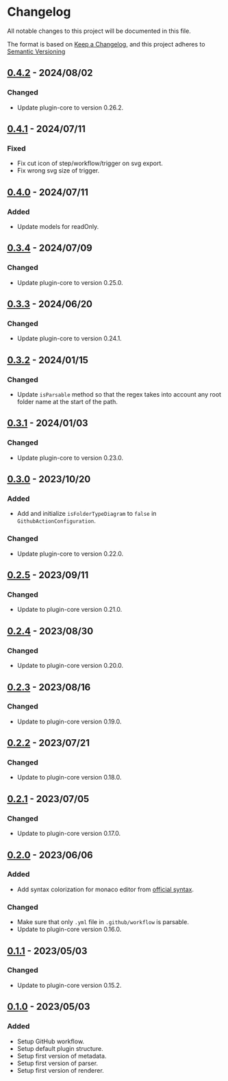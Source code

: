 # Changelog

All notable changes to this project will be documented in this file.

The format is based on [Keep a Changelog](https://keepachangelog.com/en/1.0.0/),
and this project adheres to [Semantic Versioning](https://semver.org/spec/v2.0.0.html)

## [0.4.2] - 2024/08/02

### Changed

- Update plugin-core to version 0.26.2.

## [0.4.1] - 2024/07/11

### Fixed

- Fix cut icon of step/workflow/trigger on svg export.
- Fix wrong svg size of trigger.

## [0.4.0] - 2024/07/11

### Added

- Update models for readOnly.

## [0.3.4] - 2024/07/09

### Changed

- Update plugin-core to version 0.25.0.

## [0.3.3] - 2024/06/20

### Changed

- Update plugin-core to version 0.24.1.

## [0.3.2] - 2024/01/15

### Changed

- Update `isParsable` method so that the regex takes into account any root folder name at the start of the path.

## [0.3.1] - 2024/01/03

### Changed

- Update plugin-core to version 0.23.0.

## [0.3.0] - 2023/10/20

### Added

- Add and initialize `isFolderTypeDiagram` to `false` in `GithubActionConfiguration`.

### Changed

- Update plugin-core to version 0.22.0.

## [0.2.5] - 2023/09/11

### Changed

- Update to plugin-core version 0.21.0.

## [0.2.4] - 2023/08/30

### Changed

- Update to plugin-core version 0.20.0.

## [0.2.3] - 2023/08/16

### Changed

- Update to plugin-core version 0.19.0.

## [0.2.2] - 2023/07/21

### Changed

- Update to plugin-core version 0.18.0.

## [0.2.1] - 2023/07/05

### Changed

- Update to plugin-core version 0.17.0.

## [0.2.0] - 2023/06/06

### Added

- Add syntax colorization for monaco editor from [official syntax](https://github.com/microsoft/monaco-editor/blob/main/src/basic-languages/yaml/yaml.ts).

### Changed

- Make sure that only `.yml` file in `.github/workflow` is parsable.
- Update to plugin-core version 0.16.0.

## [0.1.1] - 2023/05/03

### Changed

- Update to plugin-core version 0.15.2.

## [0.1.0] - 2023/05/03

### Added

- Setup GitHub workflow.
- Setup default plugin structure.
- Setup first version of metadata.
- Setup first version of parser.
- Setup first version of renderer.

[0.4.2]: https://github.com/ditrit/githubator-plugin/blob/main/changelog.md#0.4.2
[0.4.1]: https://github.com/ditrit/githubator-plugin/blob/main/changelog.md#0.4.1
[0.4.0]: https://github.com/ditrit/githubator-plugin/blob/main/changelog.md#0.4.0
[0.3.4]: https://github.com/ditrit/githubator-plugin/blob/main/changelog.md#0.3.4
[0.3.3]: https://github.com/ditrit/githubator-plugin/blob/main/changelog.md#0.3.3
[0.3.2]: https://github.com/ditrit/githubator-plugin/blob/main/changelog.md#0.3.2
[0.3.1]: https://github.com/ditrit/githubator-plugin/blob/main/changelog.md#0.3.1
[0.3.0]: https://github.com/ditrit/githubator-plugin/blob/main/changelog.md#0.3.0
[0.2.5]: https://github.com/ditrit/githubator-plugin/blob/main/changelog.md#0.2.5
[0.2.4]: https://github.com/ditrit/githubator-plugin/blob/main/changelog.md#0.2.4
[0.2.3]: https://github.com/ditrit/githubator-plugin/blob/main/changelog.md#0.2.3
[0.2.2]: https://github.com/ditrit/githubator-plugin/blob/main/changelog.md#0.2.2
[0.2.1]: https://github.com/ditrit/githubator-plugin/blob/main/changelog.md#0.2.1
[0.2.0]: https://github.com/ditrit/githubator-plugin/blob/main/changelog.md#0.2.0
[0.1.1]: https://github.com/ditrit/githubator-plugin/blob/main/changelog.md#0.1.1
[0.1.0]: https://github.com/ditrit/githubator-plugin/blob/main/changelog.md#0.1.0
